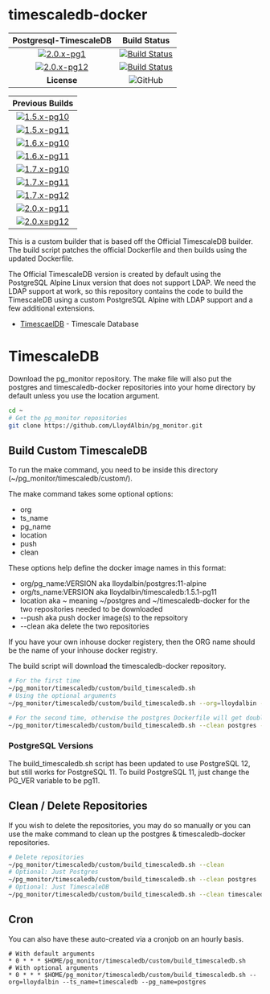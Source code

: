 # timescaledb-docker

|Postgresql-TimescaleDB|Build Status|
|:---:|:---:|
|[![2.0.x-pg1](https://img.shields.io/docker/v/lloydalbin/timescaledb/2.0.0-rc1-pg11)](https://hub.docker.com/r/lloydalbin/timescaledb/tags)|[![Build Status](https://travis-matrix-badges.herokuapp.com/repos/LloydAlbin/timescaledb-docker/branches/main/10)](https://www.travis-ci.org/LloydAlbin/timescaledb-docker/builds)|
|[![2.0.x-pg12](https://img.shields.io/docker/v/lloydalbin/timescaledb/2.0.0-rc2-pg12)](https://hub.docker.com/r/lloydalbin/timescaledb/tags)|[![Build Status](https://travis-matrix-badges.herokuapp.com/repos/LloydAlbin/timescaledb-docker/branches/main/13)](https://www.travis-ci.org/LloydAlbin/timescaledb-docker/builds)|
|**License**|![GitHub](https://img.shields.io/github/license/LloydAlbin/timescaledb-docker)|

|Previous Builds|
|:---:|
|[![1.5.x-pg10](https://img.shields.io/docker/v/lloydalbin/timescaledb/1.5.1-pg10)](https://hub.docker.com/r/lloydalbin/timescaledb/tags)|
|[![1.5.x-pg11](https://img.shields.io/docker/v/lloydalbin/timescaledb/1.5.1-pg11)](https://hub.docker.com/r/lloydalbin/timescaledb/tags)|
|[![1.6.x-pg10](https://img.shields.io/docker/v/lloydalbin/timescaledb/1.6.1-pg10)](https://hub.docker.com/r/lloydalbin/timescaledb/tags)|
|[![1.6.x-pg11](https://img.shields.io/docker/v/lloydalbin/timescaledb/1.6.1-pg11)](https://hub.docker.com/r/lloydalbin/timescaledb/tags)|
|[![1.7.x-pg10](https://img.shields.io/docker/v/lloydalbin/timescaledb/1.7.4-pg10)](https://hub.docker.com/r/lloydalbin/timescaledb/tags)|
|[![1.7.x-pg11](https://img.shields.io/docker/v/lloydalbin/timescaledb/1.7.4-pg11)](https://hub.docker.com/r/lloydalbin/timescaledb/tags)|
|[![1.7.x-pg12](https://img.shields.io/docker/v/lloydalbin/timescaledb/1.7.4-pg12)](https://hub.docker.com/r/lloydalbin/timescaledb/tags)|
|[![2.0.x-pg11](https://img.shields.io/docker/v/lloydalbin/timescaledb/2.0.0-rc1-pg11)](https://hub.docker.com/r/lloydalbin/timescaledb/tags)|
|[![2.0.x=pg12](https://img.shields.io/docker/v/lloydalbin/timescaledb/2.0.0-rc1-pg12)](https://hub.docker.com/r/lloydalbin/timescaledb/tags)|

This is a custom builder that is based off the Official TimescaleDB builder. The build script patches the official Dockerfile and then builds using the updated Dockerfile.

The Official TimescaleDB version is created by default using the PostgreSQL Alpine Linux version that does not support LDAP. We need the LDAP support at work, so this repository contains the code to build the TimescaleDB using a custom PostgreSQL Alpine with LDAP support and a few additional extensions.

* [TimescaelDB](https://www.timescale.com/products) - Timescale Database

# TimescaleDB

Download the pg_monitor repository. The make file will also put the postgres and timescaledb-docker repositories into your home directory by default unless you use the location argument.

```bash
cd ~
# Get the pg_monitor repositories
git clone https://github.com/LloydAlbin/pg_monitor.git
```

## Build Custom TimescaleDB

To run the make command, you need to be inside this directory (~/pg_monitor/timescaledb/custom/).

The make command takes some optional options:

* org
* ts_name
* pg_name
* location
* push
* clean

These options help define the docker image names in this format:

* org/pg_name:VERSION aka lloydalbin/postgres:11-alpine
* org/ts_name:VERSION aka lloydalbin/timescaledb:1.5.1-pg11
* location aka ~ meaning ~/postgres and ~/timescaledb-docker for the two repositories needed to be downloaded
* --push aka push docker image(s) to the repsoitory
* --clean aka delete the two repositories

If you have your own inhouse docker registery, then the ORG name should be the name of your inhouse docker registry.

The build script will download the timescaledb-docker repository.

```bash
# For the first time
~/pg_monitor/timescaledb/custom/build_timescaledb.sh
# Using the optional arguments
~/pg_monitor/timescaledb/custom/build_timescaledb.sh --org=lloydalbin --ts_name=timescaledb --pg_name=postgres

# For the second time, otherwise the postgres Dockerfile will get double patched.
~/pg_monitor/timescaledb/custom/build_timescaledb.sh --clean postgres --override_exit
```

### PostgreSQL Versions

The build_timescaledb.sh script has been updated to use PostgreSQL 12, but still works for PostgreSQL 11. To build PostgreSQL 11, just change the PG_VER variable to be pg11.

## Clean / Delete Repositories

If you wish to delete the repositories, you may do so manually or you can use the make command to clean up the postgres & timescaledb-docker repositories.

```bash
# Delete repositories
~/pg_monitor/timescaledb/custom/build_timescaledb.sh --clean
# Optional: Just Postgres
~/pg_monitor/timescaledb/custom/build_timescaledb.sh --clean postgres
# Optional: Just TimescaleDB
~/pg_monitor/timescaledb/custom/build_timescaledb.sh --clean timescaledb
```

## Cron

You can also have these auto-created via a cronjob on an hourly basis.

```cron
# With default arguments
* 0 * * * $HOME/pg_monitor/timescaledb/custom/build_timescaledb.sh
# With optional arguments
* 0 * * * $HOME/pg_monitor/timescaledb/custom/build_timescaledb.sh --org=lloydalbin --ts_name=timescaledb --pg_name=postgres
```
